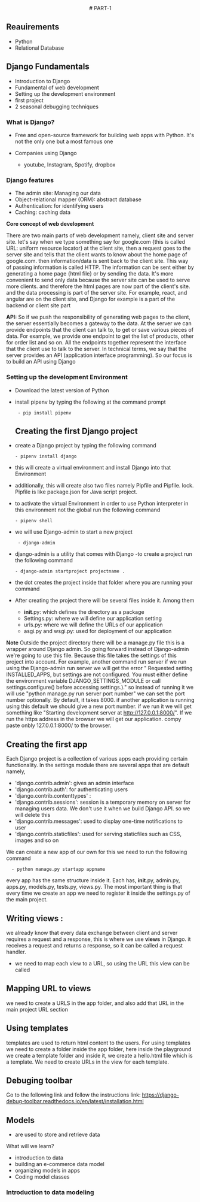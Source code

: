 <div style="text-align: center;">
 # PART-1
</div>


## Reauirements
 - Python
 - Relational Database



 ## Django Fundamentals

 - Introduction to Django
 - Fundamental of web development
 - Setting up the development environment
 - first project 
 - 2 seasonal debugging techniques


### What is Django?
- Free and open-source framework for building web apps with Python. It's not the only one but a most famous one

- Companies using Django
  - youtube, Instagram, Spotify, dropbox


### Django features
 - The admin site: Managing our data
 - Object-relational mapper (ORM): abstract database
 - Authentication: for identifying users
 - Caching: caching data

**Core concept of web development**

There are two main parts of web development namely, client site and server site. let's say when we type something say for google.com {this is called URL: uniform resource locator} at the client site,
then a request goes to the server site and tells that the client wants to know about the home page of google.com. then information/data is sent back to the client site. This way of passing information 
is called HTTP. The information can be sent either by generating a home page {html file} or by sending the data. It's more convenient to send only data because the server site can be used to serve more clients.
and therefore the html pages are now part of the client's site. and the data processing is part of the server site. For example, react, and angular are on the client site, and Django for example is a part of the backend or
client site part 


**API:**
So if we push the responsibility of generating web pages to the client, the server essentially becomes a gateway to the data. At the server we can provide endpoints that  the client can talk to,
to get or save various pieces of data. For example, we  provide one endpoint to get  the list of products, other for order list and so on. All the endpoints together represent the interface that the 
client use to talk to the server. In technical terms, we say that the server provides an API (application interface programming). So our focus is to build an API using Django


### Setting up the development Environment

- Download the latest version of Python

- install pipenv by typing the following at the command prompt

       - pip install pipenv

  ## Creating the first Django project

- create a Django project by typing the following command

      - pipenv install django

- this will create a virtual environment and install Django into that Environment
- additionally, this will create also two files namely Pipfile and Pipfile. lock. Pipfile is like package.json for Java script project.
- to activate the virtual Environment in order to use Python interpreter in this environment not the global run the following command
   
      - pipenv shell

- we will use Django-admin to start a new project
  
       - django-admin

- django-admin is a utility that comes with Django
-to create a project run the following command

      - django-admin startproject projectname .

- the dot creates the project inside that folder where you are running your command

- After creating the project there will be several files inside it. Among them
 
  - __init__.py: which defines the directory as a package
  - Settings.py: where we will define our application setting 
  - urls.py: where we will define the URLs of our application
  - asgi.py and wsgi.py: used for deployment of our application

  
**Note** Outside the project directory there will be a manage.py file this is a wrapper  around Django admin. So going forward instead of Django-admin we're going to use this file. Because this
file takes the settings of this project into account. For example, another command run server if we run using the Django-admin run server we will get the error " Requested setting INSTALLED_APPS,
but settings are not configured. You must either define the environment variable DJANGO_SETTINGS_MODULE or call settings.configure() before accessing settings.)." so instead of running it we will use
"python manage.py run server port number" we can set the port number optionally. By default, it takes 8000. if another application is running using this default we should give a new port number.
if we run it we will get something like "Starting development server at http://127.0.0.1:8000/". If we run the https address in the browser we will get our application. compy paste onbly 127.0.0.1:8000/ to the browser.

## Creating the first app

Each Django project is a collection of various apps each providing certain functionality. In the settings module there are several apps that are default namely,

   - 'django.contrib.admin': gives an admin interface
   - 'django.contrib.auth': for authenticating users
   - 'django.contrib.contenttypes' : 
   - 'django.contrib.sessions': session is a temporary memory on
                                 server  for managing users data. We don't use it when we build Django API. so we will delete this
   - 'django.contrib.messages': used to display one-time notifications 
                                 to user
   - 'django.contrib.staticfiles': used for serving staticfiles such 
                                    as CSS, images and so on


We can create a new app of our own for this we need to run the following command 

      - python manage.py startapp appname

every app has the same structure inside it. Each has, __init__.py, admin.py, apps.py, models.py, tests.py, views.py. The most important thing is that every time we create an app we need to register it 
inside the settings.py of the main project.



## Writing views : 

we already know that every data exchange between client and server requires a request and a response, this is where we use **views** in Django. it receives a request and returns a response, so it can be called
a request handler.

- we need to map each view to a URL, so using the URL this view can be called


## Mapping URL to views

we need to create a URLS in the app folder, and also add that URL in the main project URL section


## Using templates

templates are used to return html content to the users. For using templates we need to create a folder inside the app folder, here inside the playground we create a template folder and inside it, 
we create a hello.html file which is a template. We need to create URLs in the view for each template.

## Debuging toolbar

Go to the following link and follow the instructions
link: https://django-debug-toolbar.readthedocs.io/en/latest/installation.html

## Models 

- are used to store and retrieve data

What will we learn?
  - introduction to data
  - building an e-commerce data model
  - organizing models in apps
  - Coding model classes

### Introduction to data modeling
  



